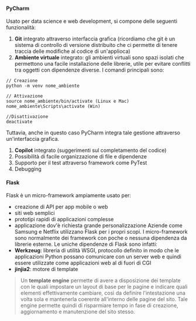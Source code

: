 #### PyCharm
Usato per data science e web development, si compone delle seguenti funzionalità:
1. **Git** integrato attraverso interfaccia grafica (ricordiamo che git è un sistema di controllo di versione distribuito che ci permette di tenere traccia delle modifiche al codice di un'applioca)
2. **Ambiente virtuale** integrato: gli ambienti virtuali sono spazi isolati che permettono una facile installazione delle librerie, utile per evitare conflitti tra oggetti con dipendenze diverse. I comandi principali sono:
```
// Creazione
python -m venv nome_ambiente

// Attivazione
source nome_ambiente/bin/activate (Linux e Mac)
nome_ambiente\Scripts\activate (Win)

//Disattivazione
deactivate
```
Tuttavia, anche in questo caso PyCharm integra tale gestione attraverso un'interfaccia grafica.
1. **Copilot** integrato (suggerimenti sul completamento del codice)
2. Possibilità di facile organizzazione di file e dipendenze
3. Supporto per il test attraverso framework come PyTest
4. Debugging
#### Flask
Flask è un micro-framework ampiamente usato per:
- creazione di API per app mobile o web
- siti web semplici
- prototipi rapidi di applicazioni complesse
- applicazione dov'è richiesta grande personalizzazione
Aziende come Samsung e Netflix utilizzano Flask per i propri scopi.
I micro-framework sono normalmente dei framework con poche o nessuna dipendenza da librerie esterne. Le uniche dipendenze di Flask sono infatti:
- **Werkzeug**: libreria di utilità WSGI, protocollo definito in modo che le applicazioni Python possano comunicare con un server web e quindi essere utilizzate come applicazioni web al di fuori di CGI
- **jinjia2**: motore di template

 > Un **template engine** permette di avere a disposizione dei template con le quali impostare un layout di base per le pagine e indicare quali elementi effettivamente cambiare, così da definire l'intestazione una volta sola e  mantenerla coerente all'interno delle pagine del sito. Tale engine permette quindi di risparmiare tempo in fase di creazione, aggiornamento e manutenzione del sito stesso.

